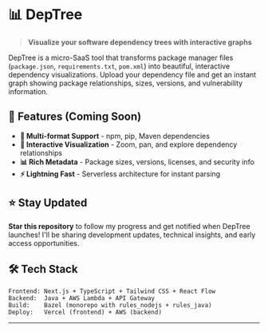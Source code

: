 # 📊 DepTree

> **Visualize your software dependency trees with interactive graphs**

DepTree is a micro-SaaS tool that transforms package manager files (`package.json`, `requirements.txt`, `pom.xml`) into beautiful, interactive dependency visualizations. Upload your dependency file and get an instant graph showing package relationships, sizes, versions, and vulnerability information.

## 🚀 Features (Coming Soon)

- **📁 Multi-format Support** - npm, pip, Maven dependencies
- **🎨 Interactive Visualization** - Zoom, pan, and explore dependency relationships
- **📊 Rich Metadata** - Package sizes, versions, licenses, and security info
- **⚡ Lightning Fast** - Serverless architecture for instant parsing

## ⭐ Stay Updated

**Star this repository** to follow my progress and get notified when DepTree launches! I'll be sharing development updates, technical insights, and early access opportunities.

## 🛠️ Tech Stack

```text
Frontend: Next.js + TypeScript + Tailwind CSS + React Flow
Backend:  Java + AWS Lambda + API Gateway
Build:    Bazel (monorepo with rules_nodejs + rules_java)
Deploy:   Vercel (frontend) + AWS (backend)
```

---
